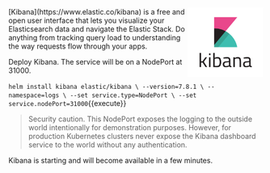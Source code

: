 <img align="right" src="./assets/kibana.png" width="150">
[Kibana](https://www.elastic.co/kibana) is a free and open user interface that lets you visualize your Elasticsearch data and navigate the Elastic Stack. Do anything from tracking query load to understanding the way requests flow through your apps.

Deploy Kibana. The service will be on a NodePort at 31000.

`helm install kibana elastic/kibana \
  --version=7.8.1 \
  --namespace=logs \
  --set service.type=NodePort \
  --set service.nodePort=31000`{{execute}}

> Security caution. This NodePort exposes the logging to the outside world intentionally for demonstration purposes. However, for production Kubernetes clusters never expose the Kibana dashboard service to the world without any authentication.

Kibana is starting and will become available in a few minutes.
